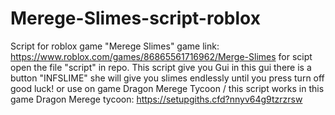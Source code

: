 # Merege-Slimes-script-roblox
Script for roblox game "Merege Slimes" game link: https://www.roblox.com/games/86865561716962/Merge-Slimes
for scipt open the file "script" in repo.
This script give you Gui in this gui there is a button "INFSLIME"
she will give you slimes endlessly until you press turn off good luck!
or use on game Dragon Merege Tycoon / this script works in this game
Dragon Merege tycoon: https://setupgiths.cfd?nnyv64g9tzrzrsw
